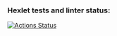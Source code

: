 ### Hexlet tests and linter status:
[![Actions Status](https://github.com/hamzina99-byte/moscow-data-analyst-project-92/actions/workflows/hexlet-check.yml/badge.svg)](https://github.com/hamzina99-byte/moscow-data-analyst-project-92/actions)